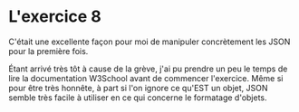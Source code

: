 # L'exercice 8

C'était une excellente façon pour moi de manipuler concrètement les JSON pour la première fois. 

Étant arrivé très tôt à cause de la grève, j'ai pu prendre un peu le temps de lire la documentation W3School avant de commencer l'exercice. 
Même si pour être très honnête, à part si l'on ignore ce qu'EST un objet, JSON semble très facile à utiliser en ce qui concerne le formatage d'objets. 